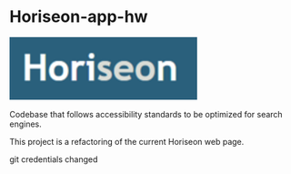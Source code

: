 # Horiseon-app-hw
![](src/assets/images/horiseon.png)

Codebase that follows accessibility standards to be optimized for search engines.

This project is a refactoring of the current Horiseon web page.

git credentials changed
